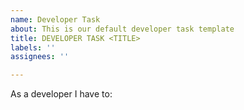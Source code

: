 ```yaml
---
name: Developer Task
about: This is our default developer task template
title: DEVELOPER TASK <TITLE>
labels: ''
assignees: ''

---
```


As a developer I have to:

